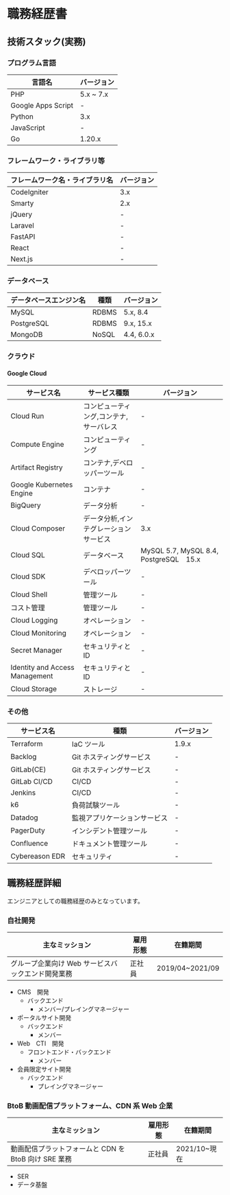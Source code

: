 # 職務経歴書

## 技術スタック(実務)

### プログラム言語

| 言語名 | バージョン |
| ---- | ---- |
| PHP | 5.x ~ 7.x |
| Google Apps Script | - |
| Python | 3.x |
| JavaScript | - |
| Go | 1.20.x |

### フレームワーク・ライブラリ等

| フレームワーク名・ライブラリ名 | バージョン |
| ---- | ---- |
| CodeIgniter | 3.x |
| Smarty | 2.x |
| jQuery | - |
| Laravel | - |
| FastAPI | - |
| React | - |
| Next.js | - |

### データベース

| データベースエンジン名 | 種類 | バージョン |
| ---- | ---- | ---- |
| MySQL | RDBMS | 5.x, 8.4 |
| PostgreSQL | RDBMS | 9.x, 15.x |
| MongoDB | NoSQL |  4.4, 6.0.x |

### クラウド

#### Google Cloud

| サービス名 | サービス種類 | バージョン |
| ---- | ---- | ---- |
| Cloud Run | コンピューティング,コンテナ,サーバレス | - |
| Compute Engine | コンピューティング | - |
| Artifact Registry | コンテナ,デベロッパーツール | - |
| Google Kubernetes Engine | コンテナ | - |
| BigQuery | データ分析 | - |
| Cloud Composer | データ分析,インテグレーションサービス | 3.x |
| Cloud SQL | データベース | MySQL 5.7, MySQL 8.4, PostgreSQL　15.x |
| Cloud SDK | デベロッパーツール | - |
| Cloud Shell | 管理ツール | - |
| コスト管理 | 管理ツール | - |
| Cloud Logging | オペレーション | - |
| Cloud Monitoring | オペレーション | - |
| Secret Manager | セキュリティと ID | - |
| Identity and Access Management | セキュリティと ID | - |
| Cloud Storage | ストレージ | - |

### その他

| サービス名 | 種類 | バージョン |
| ---- | ---- | ---- |
| Terraform | IaC ツール | 1.9.x |
| Backlog | Git ホスティングサービス | - |
| GitLab(CE) | Git ホスティングサービス | - |
| GitLab CI/CD | CI/CD | - |
| Jenkins | CI/CD | - |
| k6 | 負荷試験ツール | - |
| Datadog | 監視アプリケーションサービス | - |
| PagerDuty | インシデント管理ツール | - |
| Confluence | ドキュメント管理ツール | - |
| Cybereason EDR | セキュリティ | - |

## 職務経歴詳細

エンジニアとしての職務経歴のみとなっています。

### 自社開発

| 主なミッション | 雇用形態 | 在籍期間 |
| ---- | ---- | ---- |
| グループ企業向け Web サービスバックエンド開発業務 | 正社員 | 2019/04~2021/09 |

- CMS　開発
  - バックエンド
    - メンバー/プレイングマネージャー
- ポータルサイト開発
  - バックエンド
    - メンバー
- Web　CTI　開発
  - フロントエンド・バックエンド
    - メンバー
- 会員限定サイト開発
  - バックエンド
    - プレイングマネージャー

### BtoB 動画配信プラットフォーム、CDN 系 Web 企業

| 主なミッション | 雇用形態 | 在籍期間 |
| ---- | ---- | ---- |
| 動画配信プラットフォームと CDN を BtoB 向け SRE 業務 | 正社員 | 2021/10~現在 |

- SER
- データ基盤
